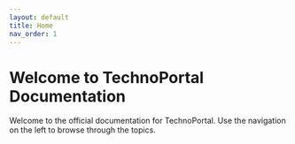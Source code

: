 ```yaml
---
layout: default
title: Home
nav_order: 1
---
```


# Welcome to TechnoPortal Documentation

Welcome to the official documentation for TechnoPortal. Use the navigation on the left to browse through the topics.

